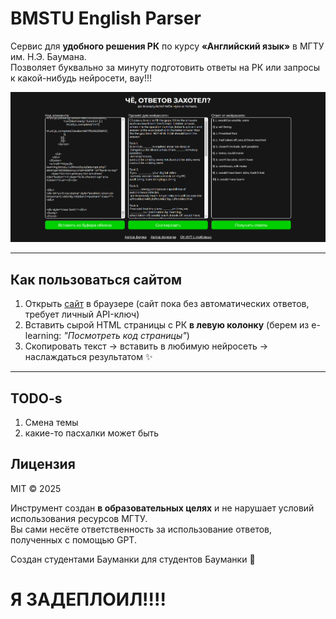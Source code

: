 # BMSTU English Parser

Сервис для **удобного решения РК** по курсу **«Английский язык»** в МГТУ им. Н.Э. Баумана.  
Позволяет буквально за минуту подготовить ответы на РК или запросы к какой-нибудь нейросети, вау!!!

![интерфейс](./example.png)

---

## Как пользоваться сайтом

1. Открыть [сайт](https://ramz1ks.github.io/bmstu-english/) в браузере (сайт пока без автоматических ответов, требует личный API-ключ)
2. Вставить сырой HTML страницы с РК **в левую колонку** (берем из e-learning: _"Посмотреть код страницы"_)
3. Скопировать текст → вставить в любимую нейросеть → наслаждаться результатом ✨

---

## TODO-s
1. Смена темы
2. какие-то пасхалки может быть

## Лицензия

MIT © 2025

Инструмент создан **в образовательных целях** и не нарушает условий использования ресурсов МГТУ.  
Вы сами несёте ответственность за использование ответов, полученных с помощью GPT.

Создан студентами Бауманки для студентов Бауманки 🤝

# Я ЗАДЕПЛОИЛ!!!!